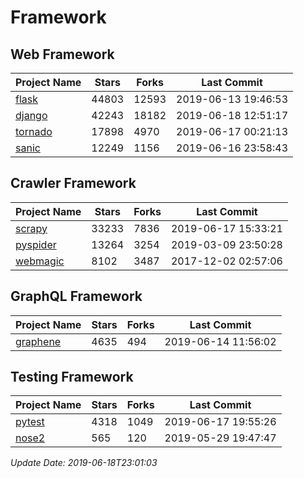 # Framework

## Web Framework

| Project Name | Stars | Forks | Last Commit |
| ------------ | ----- | ----- | ----------- |
| [flask](https://github.com/pallets/flask) | 44803 | 12593 | 2019-06-13 19:46:53 |
| [django](https://github.com/django/django) | 42243 | 18182 | 2019-06-18 12:51:17 |
| [tornado](https://github.com/tornadoweb/tornado) | 17898 | 4970 | 2019-06-17 00:21:13 |
| [sanic](https://github.com/huge-success/sanic) | 12249 | 1156 | 2019-06-16 23:58:43 |

## Crawler Framework

| Project Name | Stars | Forks | Last Commit |
| ------------ | ----- | ----- | ----------- |
| [scrapy](https://github.com/scrapy/scrapy) | 33233 | 7836 | 2019-06-17 15:33:21 |
| [pyspider](https://github.com/binux/pyspider) | 13264 | 3254 | 2019-03-09 23:50:28 |
| [webmagic](https://github.com/code4craft/webmagic) | 8102 | 3487 | 2017-12-02 02:57:06 |

## GraphQL Framework

| Project Name | Stars | Forks | Last Commit |
| ------------ | ----- | ----- | ----------- |
| [graphene](https://github.com/graphql-python/graphene) | 4635 | 494 | 2019-06-14 11:56:02 |

## Testing Framework

| Project Name | Stars | Forks | Last Commit |
| ------------ | ----- | ----- | ----------- |
| [pytest](https://github.com/pytest-dev/pytest) | 4318 | 1049 | 2019-06-17 19:55:26 |
| [nose2](https://github.com/nose-devs/nose2) | 565 | 120 | 2019-05-29 19:47:47 |

*Update Date: 2019-06-18T23:01:03*